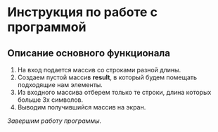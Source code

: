 ﻿# Инструкция по работе с программой
## Описание основного функционала

1. На вход подается массив со строками разной длины.
2. Создаем пустой массив **result**, в который будем помещать подходящие нам элементы.
3. Из входного массива отберем только те строки, длина которых больше 3х символов.
4. Выводим получившийся массив на экран.

*Завершим работу программы.*